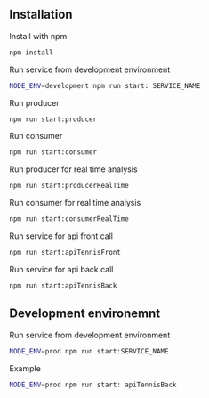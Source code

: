 
## Installation

Install  with npm

```bash
npm install
```

Run service from development environment
```bash
NODE_ENV=development npm run start: SERVICE_NAME
``` 
    
Run producer
```bash
npm run start:producer
``` 

Run consumer
```bash
npm run start:consumer
``` 

Run producer for real time analysis
```bash
npm run start:producerRealTime
``` 

Run consumer for real time analysis
```bash
npm run start:consumerRealTime
``` 
Run service for api front call
```bash
npm run start:apiTennisFront
``` 
Run service for api back call
```bash
npm run start:apiTennisBack
``` 
## Development environemnt

Run service from development environment
```bash
NODE_ENV=prod npm run start:SERVICE_NAME
``` 
Example
```bash
NODE_ENV=prod npm run start: apiTennisBack
``` 